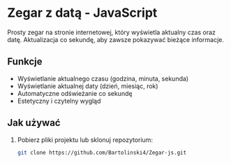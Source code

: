 # Zegar z datą - JavaScript

Prosty zegar na stronie internetowej, który wyświetla aktualny czas oraz datę. Aktualizacja co sekundę, aby zawsze pokazywać bieżące informacje.

## Funkcje

- Wyświetlanie aktualnego czasu (godzina, minuta, sekunda)
- Wyświetlanie aktualnej daty (dzień, miesiąc, rok)
- Automatyczne odświeżanie co sekundę
- Estetyczny i czytelny wygląd

## Jak używać

1. Pobierz pliki projektu lub sklonuj repozytorium:
   
   ```bash
   git clone https://github.com/Bartolinski4/Zegar-js.git
